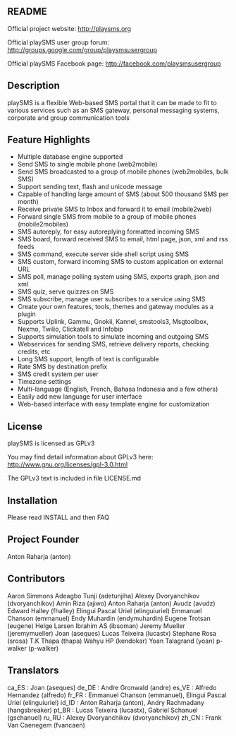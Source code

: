 README
------

Official project website:
http://playsms.org

Official playSMS user group forum:
http://groups.google.com/group/playsmsusergroup

Official playSMS Facebook page:
http://facebook.com/playsmsusergroup


Description
-----------
playSMS is a flexible Web-based SMS portal that it can be made to fit to 
various services such as an SMS gateway, personal messaging systems, corporate
and group communication tools


Feature Highlights
------------------
- Multiple database engine supported
- Send SMS to single mobile phone (web2mobile)
- Send SMS broadcasted to a group of mobile phones (web2mobiles, bulk SMS)
- Support sending text, flash and unicode message
- Capable of handling large amount of SMS (about 500 thousand SMS per month)
- Receive private SMS to Inbox and forward it to email (mobile2web)
- Forward single SMS from mobile to a group of mobile phones (mobile2mobiles)
- SMS autoreply, for easy autoreplying formatted incoming SMS
- SMS board, forward received SMS to email, html page, json, xml and rss feeds
- SMS command, execute server side shell script using SMS
- SMS custom, forward incoming SMS to custom application on external URL
- SMS poll, manage polling system using SMS, exports graph, json and xml
- SMS quiz, serve quizzes on SMS
- SMS subscribe, manage user subscribes to a service using SMS
- Create your own features, tools, themes and gateway modules as a plugin
- Supports Uplink, Gammu, Gnokii, Kannel, smstools3, Msgtoolbox, Nexmo, Twilio,
  Clickatell and Infobip
- Supports simulation tools to simulate incoming and outgoing SMS
- Webservices for sending SMS, retrieve delivery reports, checking credits, etc
- Long SMS support, length of text is configurable
- Rate SMS by destination prefix
- SMS credit system per user
- Timezone settings
- Multi-language (English, French, Bahasa Indonesia and a few others)
- Easily add new language for user interface
- Web-based interface with easy template engine for customization


License
-------
playSMS is licensed as GPLv3

You may find detail information about GPLv3 here:
http://www.gnu.org/licenses/gpl-3.0.html

The GPLv3 text is included in file LICENSE.md


Installation
------------
Please read INSTALL and then FAQ


Project Founder
---------------
Anton Raharja (anton)


Contributors
------------
Aaron Simmons
Adeagbo Tunji (adetunjiha)
Alexey Dvoryanchikov (dvoryanchikov)
Amin Riza (ajiwo)
Anton Raharja (anton)
Avudz (avudz)
Edward Halley (fhalley)
Elingui Pascal Uriel (elinguiuriel)
Emmanuel Chanson (emmanuel)
Endy Muhardin (endymuhardin)
Eugene Trotsan (eugene)
Helge Larsen
Ibrahim AS (ibsoman)
Jeremy Mueller (jeremymueller)
Joan (aseques)
Lucas Teixeira (lucastx)
Stephane Rosa (srosa)
T.K Thapa (thapa)
Wahyu HP (kendokar)
Yoan Talagrand (yoan)
p-walker (p-walker)


Translators
-----------
ca_ES	: Joan (aseques)
de_DE	: Andre Gronwald (andre)
es_VE	: Alfredo Hernandez (alfredo)
fr_FR	: Emmanuel Chanson (emmanuel), Elingui Pascal Uriel (elinguiuriel)
id_ID	: Anton Raharja (anton), Andry Rachmadany (hangsbreaker)
pt_BR	: Lucas Teixeira (lucastx), Gabriel Schanuel (gschanuel)
ru_RU	: Alexey Dvoryanchikov (dvoryanchikov)
zh_CN	: Frank Van Caenegem (fvancaen)
